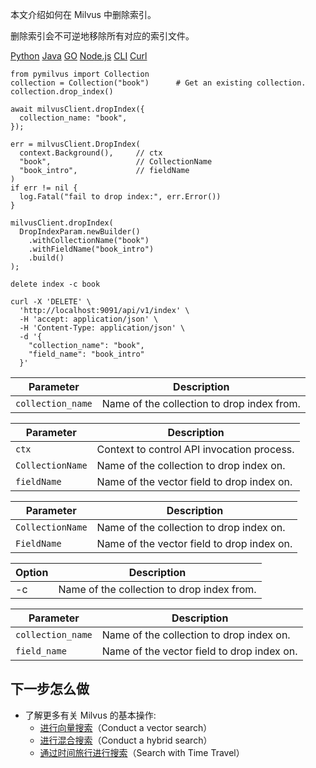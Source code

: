 本文介绍如何在 Milvus 中删除索引。

删除索引会不可逆地移除所有对应的索引文件。

[Python](#python) 
[Java](#java)
[GO](#go)
[Node.js](#javascript)
[CLI](#shell)
[Curl](#curl)

```
from pymilvus import Collection
collection = Collection("book")      # Get an existing collection.
collection.drop_index()

```

```
await milvusClient.dropIndex({
  collection_name: "book",
});

```

```
err = milvusClient.DropIndex(
  context.Background(),     // ctx
  "book",                   // CollectionName
  "book_intro",             // fieldName
)
if err != nil {
  log.Fatal("fail to drop index:", err.Error())
}

```

```
milvusClient.dropIndex(
  DropIndexParam.newBuilder()
    .withCollectionName("book")
    .withFieldName("book_intro")
    .build()
);

```

```
delete index -c book

```

```
curl -X 'DELETE' \
  'http://localhost:9091/api/v1/index' \
  -H 'accept: application/json' \
  -H 'Content-Type: application/json' \
  -d '{
    "collection_name": "book",
    "field_name": "book_intro"
  }'

```

| Parameter | Description |
| --- | --- |
| `collection_name` | Name of the collection to drop index from. |

| Parameter | Description |
| --- | --- |
| `ctx` | Context to control API invocation process. |
| `CollectionName` | Name of the collection to drop index on. |
| `fieldName` | Name of the vector field to drop index on. |

| Parameter | Description |
| --- | --- |
| `CollectionName` | Name of the collection to drop index on. |
| `FieldName` | Name of the vector field to drop index on. |

| Option | Description |
| --- | --- |
| -c | Name of the collection to drop index from. |

| Parameter | Description |
| --- | --- |
| `collection_name` | Name of the collection to drop index on. |
| `field_name` | Name of the vector field to drop index on. |

下一步怎么做
 ------------

* 了解更多有关 Milvus 的基本操作:
	+ [进行向量搜索](search.md)（Conduct a vector search）
	+ [进行混合搜索](hybridsearch.md)（Conduct a hybrid search）
	+ [通过时间旅行进行搜索](timetravel.md)（Search with Time Travel）